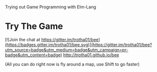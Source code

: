Trying out Game Programming with Elm-Lang

# Try The Game

[![Join the chat at https://gitter.im/trotha01/bee](https://badges.gitter.im/trotha01/bee.svg)](https://gitter.im/trotha01/bee?utm_source=badge&utm_medium=badge&utm_campaign=pr-badge&utm_content=badge)
http://trotha01.github.io/bee

(All you can do right now is fly around a map, use Shift to go faster)
